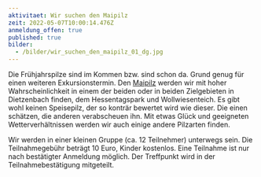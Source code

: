 ```yaml
---
aktivitaet: Wir suchen den Maipilz
zeit: 2022-05-07T10:00:14.476Z
anmeldung_offen: true
published: true
bilder:
  - /bilder/wir_suchen_den_maipilz_01_dg.jpg
---
```

Die Frühjahrspilze sind im Kommen bzw. sind schon da. Grund genug für einen weiteren Exkursionstermin. Den [Maipilz](/pilze/calocybe-gambosa-maipilz) werden wir mit hoher Wahrscheinlichkeit in einem der beiden oder in beiden Zielgebieten in Dietzenbach finden, dem Hessentagspark und Wollwiesenteich. Es gibt wohl keinen Speisepilz, der so konträr bewertet wird wie dieser. Die einen schätzen, die anderen verabscheuen ihn. Mit etwas Glück und geeigneten Wetterverhältnissen werden wir auch einige andere Pilzarten finden.

Wir werden in einer kleinen Gruppe (ca. 12 Teilnehmer) unterwegs sein. Die Teilnahmegebühr beträgt 10 Euro, Kinder kostenlos. Eine Teilnahme ist nur nach bestätigter Anmeldung möglich. Der Treffpunkt wird in der Teilnahmebestätigung mitgeteilt.